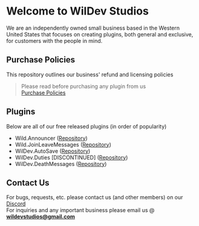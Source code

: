 # Welcome to WilDev Studios
We are an independently owned small business based in the Western United States that focuses on creating plugins, both general and exclusive, for customers with the people in mind.

## Purchase Policies
This repository outlines our business' refund and licensing policies
> Please read before purchasing any plugin from us<br>
[Purchase Policies](https://www.github.com/WilDev-Studios/Purchase-Policies)

## Plugins
Below are all of our free released plugins (in order of popularity)

- Wild.Announcer ([Repository](https://www.github.com/WilDev-Studios/Wild.Announcer))
- Wild.JoinLeaveMessages ([Repository](https://www.github.com/WilDev-Studios/Wild.JoinLeaveMessages))
- WilDev.AutoSave ([Repository](https://www.github.com/WilDev-Studios/WilDev.AutoSave))
- WilDev.Duties [DISCONTINUED] ([Repository](https://www.github.com/WilDev-Studios/WilDev.Duties))
- WilDev.DeathMessages ([Repository](https://www.github.com/WilDev-Studios/WilDev.DeathMessages))

## Contact Us
For bugs, requests, etc. please contact us (and other members) on our [Discord](https://www.discord.gg/4Ggybyy87d)<br>
For inquiries and any important business please email us @ **wildevstudios@gmail.com**

